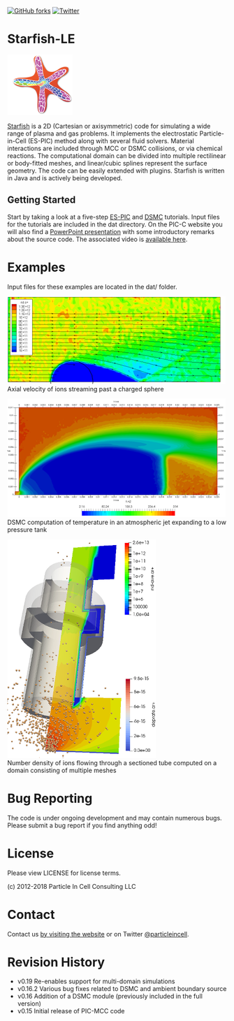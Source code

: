 [![GitHub forks](https://img.shields.io/github/forks/particleincell/Starfish-LE.svg)](https://github.com/particleincell/Starfish-LE/network)
[![Twitter](https://img.shields.io/twitter/url/https/github.com/particleincell/Starfish-LE.svg?style=social)](https://twitter.com/intent/tweet?text=Wow:&url=https%3A%2F%2Fgithub.com%2Fparticleincell%2FStarfish-LE)

# Starfish-LE
![Starfish logo](starfish.png)

[Starfish](https://www.particleincell.com/starfish) is a 2D (Cartesian or axisymmetric) code for simulating a wide range of plasma and gas problems.
It implements the electrostatic Particle-in-Cell (ES-PIC) method along with several fluid solvers. Material interactions are included through
MCC or DSMC collisions, or via chemical reactions. The computational domain can be divided into multiple rectilinear or body-fitted meshes, and linear/cubic
splines represent the surface geometry. The code can be easily extended with plugins. Starfish is written in Java and is actively being developed.

## Getting Started
Start by taking a look at a five-step 
[ES-PIC](https://www.particleincell.com/2012/starfish-tutorial-part1/) and [DSMC](https://www.particleincell.com/2017/starfish-tutorial-dsmc/) tutorials.
Input files for the tutorials are included in the dat directory. On the PIC-C website you will also find
a [PowerPoint presentation](dat/tutorial/starfish-code-overview.pdf) with some introductory remarks about the source code. The associated video is [available here](https://www.youtube.com/watch?v=IDFeT_X-IsU).

# Examples
Input files for these examples are located in the dat/ folder.

![ion velocity](doc/plots/ion-vel.png)  
Axial velocity of ions streaming past a charged sphere

![temperature profile](doc/plots/dsmc-t.png)  
DSMC computation of temperature in an atmospheric jet expanding to a low pressure tank

![ion density](doc/plots/tube.png)  
Number density of ions flowing through a sectioned tube computed on a domain consisting of multiple meshes

# Bug Reporting
The code is under ongoing development and may contain numerous bugs. Please submit a bug report if you find anything odd!

# License
Please view LICENSE for license terms. 

(c) 2012-2018 Particle In Cell Consulting LLC

# Contact
Contact us [by visiting the website](https://www.particleincell.com/contact/) 
or on Twitter [@particleincell](https://twitter.com/particleincell).

# Revision History
- v0.19 Re-enables support for multi-domain simulations
- v0.16.2 Various bug fixes related to DSMC and ambient boundary source
- v0.16 Addition of a DSMC module (previously included in the full version)
- v0.15 Initial release of PIC-MCC code

